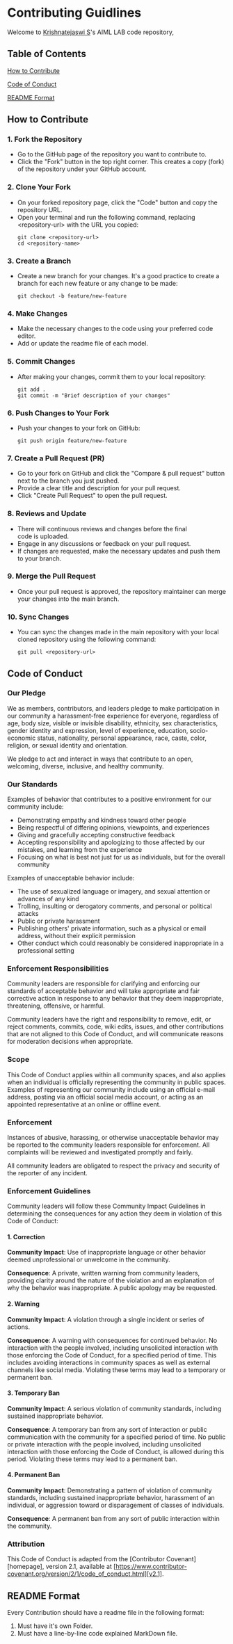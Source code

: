 # Contributing Guidlines

Welcome to [Krishnatejaswi S](https://github.com/KTS-o7)'s AIML LAB code repository,

## Table of Contents

[How to Contribute](#how-to-contribute)

[Code of Conduct](#code-of-conduct)

[README Format](#readme-format)

## How to Contribute

### 1. Fork the Repository

- Go to the GitHub page of the repository you want to contribute to.
- Click the "Fork" button in the top right corner. This creates a copy (fork) of the repository under your GitHub account.

### 2. Clone Your Fork

- On your forked repository page, click the "Code" button and copy the repository URL.
- Open your terminal and run the following command, replacing \<repository-url> with the URL you copied:
  ```
  git clone <repository-url>
  cd <repository-name>
  ```

### 3. Create a Branch

- Create a new branch for your changes. It's a good practice to create a branch for each new feature or any change to be made:
  ```
  git checkout -b feature/new-feature
  ```

### 4. Make Changes

- Make the necessary changes to the code using your preferred code editor.
- Add or update the readme file of each model.

### 5. Commit Changes

- After making your changes, commit them to your local repository:
  ```
  git add .
  git commit -m "Brief description of your changes"
  ```

### 6. Push Changes to Your Fork

- Push your changes to your fork on GitHub:
  ```
  git push origin feature/new-feature
  ```

### 7. Create a Pull Request (PR)

- Go to your fork on GitHub and click the "Compare & pull request" button next to the branch you just pushed.
- Provide a clear title and description for your pull request.
- Click "Create Pull Request" to open the pull request.

### 8. Reviews and Update

- There will continuous reviews and changes before the final code is uploaded.
- Engage in any discussions or feedback on your pull request.
- If changes are requested, make the necessary updates and push them to your branch.

### 9. Merge the Pull Request

- Once your pull request is approved, the repository maintainer can merge your changes into the main branch.

### 10. Sync Changes

- You can sync the changes made in the main repository with your local cloned repository using the following command:
  ```
  git pull <repository-url>
  ```

## Code of Conduct

### Our Pledge

We as members, contributors, and leaders pledge to make participation in our
community a harassment-free experience for everyone, regardless of age, body
size, visible or invisible disability, ethnicity, sex characteristics, gender
identity and expression, level of experience, education, socio-economic status,
nationality, personal appearance, race, caste, color, religion, or sexual
identity and orientation.

We pledge to act and interact in ways that contribute to an open, welcoming,
diverse, inclusive, and healthy community.

### Our Standards

Examples of behavior that contributes to a positive environment for our
community include:

- Demonstrating empathy and kindness toward other people
- Being respectful of differing opinions, viewpoints, and experiences
- Giving and gracefully accepting constructive feedback
- Accepting responsibility and apologizing to those affected by our mistakes,
  and learning from the experience
- Focusing on what is best not just for us as individuals, but for the overall
  community

Examples of unacceptable behavior include:

- The use of sexualized language or imagery, and sexual attention or advances of
  any kind
- Trolling, insulting or derogatory comments, and personal or political attacks
- Public or private harassment
- Publishing others' private information, such as a physical or email address,
  without their explicit permission
- Other conduct which could reasonably be considered inappropriate in a
  professional setting

### Enforcement Responsibilities

Community leaders are responsible for clarifying and enforcing our standards of
acceptable behavior and will take appropriate and fair corrective action in
response to any behavior that they deem inappropriate, threatening, offensive,
or harmful.

Community leaders have the right and responsibility to remove, edit, or reject
comments, commits, code, wiki edits, issues, and other contributions that are
not aligned to this Code of Conduct, and will communicate reasons for moderation
decisions when appropriate.

### Scope

This Code of Conduct applies within all community spaces, and also applies when
an individual is officially representing the community in public spaces.
Examples of representing our community include using an official e-mail address,
posting via an official social media account, or acting as an appointed
representative at an online or offline event.

### Enforcement

Instances of abusive, harassing, or otherwise unacceptable behavior may be
reported to the community leaders responsible for enforcement.
All complaints will be reviewed and investigated promptly and fairly.

All community leaders are obligated to respect the privacy and security of the
reporter of any incident.

### Enforcement Guidelines

Community leaders will follow these Community Impact Guidelines in determining
the consequences for any action they deem in violation of this Code of Conduct:

#### 1. Correction

**Community Impact**: Use of inappropriate language or other behavior deemed
unprofessional or unwelcome in the community.

**Consequence**: A private, written warning from community leaders, providing
clarity around the nature of the violation and an explanation of why the
behavior was inappropriate. A public apology may be requested.

#### 2. Warning

**Community Impact**: A violation through a single incident or series of
actions.

**Consequence**: A warning with consequences for continued behavior. No
interaction with the people involved, including unsolicited interaction with
those enforcing the Code of Conduct, for a specified period of time. This
includes avoiding interactions in community spaces as well as external channels
like social media. Violating these terms may lead to a temporary or permanent
ban.

#### 3. Temporary Ban

**Community Impact**: A serious violation of community standards, including
sustained inappropriate behavior.

**Consequence**: A temporary ban from any sort of interaction or public
communication with the community for a specified period of time. No public or
private interaction with the people involved, including unsolicited interaction
with those enforcing the Code of Conduct, is allowed during this period.
Violating these terms may lead to a permanent ban.

#### 4. Permanent Ban

**Community Impact**: Demonstrating a pattern of violation of community
standards, including sustained inappropriate behavior, harassment of an
individual, or aggression toward or disparagement of classes of individuals.

**Consequence**: A permanent ban from any sort of public interaction within the
community.

### Attribution

This Code of Conduct is adapted from the [Contributor Covenant][homepage],
version 2.1, available at
[https://www.contributor-covenant.org/version/2/1/code_of_conduct.html][v2.1].

## README Format

Every Contribution should have a readme file in the following format:

1. Must have it's own Folder.
2. Must have a line-by-line code explained MarkDown file.
